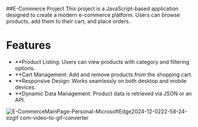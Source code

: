 ##E-Commerce Project
This project is a JavaScript-based application designed to create a modern e-commerce platform. 
Users can browse products, add them to their cart, and place orders.

# Features

- **Product Listing: Users can view products with category and filtering options.
- **Cart Management: Add and remove products from the shopping cart.
- **Responsive Design: Works seamlessly on both desktop and mobile devices.
- **Dynamic Data Management: Product data is retrieved via JSON or an API.



![E-CommerceMainPage-Personal-MicrosoftEdge2024-12-0222-58-24-ezgif com-video-to-gif-converter](https://github.com/user-attachments/assets/02274f37-dfbc-4071-9575-9fba244a2f34)
